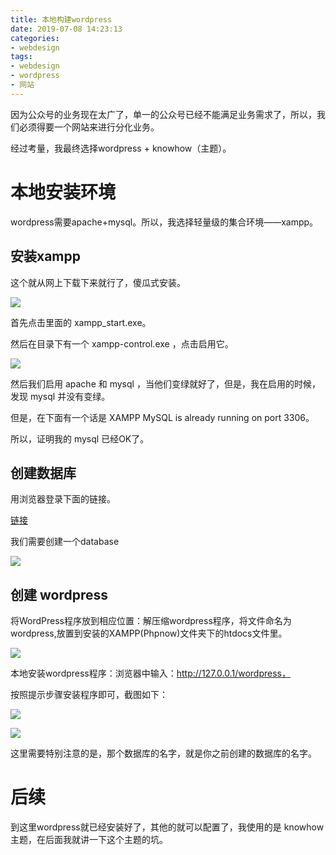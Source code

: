 ```yaml
---
title: 本地构建wordpress
date: 2019-07-08 14:23:13
categories:
- webdesign
tags:
- webdesign
- wordpress
- 网站
---
```

因为公众号的业务现在太广了，单一的公众号已经不能满足业务需求了，所以，我们必须得要一个网站来进行分化业务。

<!-- more -->

经过考量，我最终选择wordpress + knowhow（主题）。

# 本地安装环境

wordpress需要apache+mysql。所以，我选择轻量级的集合环境——xampp。

## 安装xampp

这个就从网上下载下来就行了，傻瓜式安装。

![](/images/webdesign/1_1.png)

首先点击里面的 xampp_start.exe。

然后在目录下有一个 xampp-control.exe ，点击启用它。

![](/images/webdesign/1_0.png)

然后我们启用 apache 和 mysql ，当他们变绿就好了，但是，我在启用的时候，发现 mysql 并没有变绿。

但是，在下面有一个话是 XAMPP MySQL is already running on port 3306。

所以，证明我的 mysql 已经OK了。

## 创建数据库

用浏览器登录下面的链接。

[链接](http://127.0.0.1/phpmyadmin/)

我们需要创建一个database

![](/images/webdesign/1_2.png)

## 创建 wordpress

将WordPress程序放到相应位置：解压缩wordpress程序，将文件命名为wordpress,放置到安装的XAMPP(Phpnow)文件夹下的htdocs文件里。

![](/images/webdesign/1_3.png)

本地安装wordpress程序：浏览器中输入：http://127.0.0.1/wordpress，

按照提示步骤安装程序即可，截图如下：

![](/images/webdesign/1_4.png)

![](/images/webdesign/1_5.png)

这里需要特别注意的是，那个数据库的名字，就是你之前创建的数据库的名字。

# 后续

到这里wordpress就已经安装好了，其他的就可以配置了，我使用的是 knowhow 主题，在后面我就讲一下这个主题的坑。













